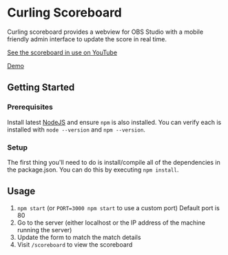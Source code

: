# Curling Scoreboard

Curling scoreboard provides a webview for OBS Studio with a mobile friendly admin interface to update the score in real time.

[See the scoreboard in use on YouTube](https://www.youtube.com/watch?v=G2kUNVGTSjA)

[Demo](https://curling-scoreboard.herokuapp.com/)

## Getting Started

### Prerequisites

Install latest [NodeJS](https://nodejs.org/en/download/) and ensure `npm` is also installed. You can verify each is installed with `node --version` and `npm --version`.

### Setup

The first thing you'll need to do is install/compile all of the dependencies in the package.json. You can do this by executing `npm install`.

## Usage

1. `npm start` (or `PORT=3000 npm start` to use a custom port) Default port is 80
1. Go to the server (either localhost or the IP address of the machine running the server)
1. Update the form to match the match details
1. Visit `/scoreboard` to view the scoreboard

